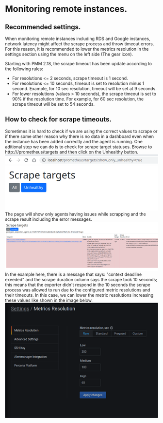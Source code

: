 # Monitoring remote instances.

## Recommended settings.

When monitoring remote instances including RDS and Google instances, network latency might affect the scrape process and throw timeout errors. 
For this reason, it is recommended to lower the metrics resolution in the settings section using the menu on the left side (The gear icon).

Starting with PMM 2.18, the scrape timeout has been update according to the following rules:

- For resolutions <= 2 seconds, scrape timeout is 1 second.
- For resolutions <= 10 seconds, timeout is set to resolution minus 1 second. Example, for 10 sec resolution, timeout will be set at 9 seconds.
- For lower resolutions (values > 10 seconds), the scrape timeout is set to 90% if the resolution time. For example, for 60 sec resolution, the scrape
timeout will be set to 54 seconds.

## How to check for scrape timeouts.

Sometimes it is hard to check if we are using the correct values to scrape or if there some other reason why there is no data in a dashboard even when
the instance has been added correctly and the agent is running.
One aditional step we can do is to check for scrape target statuses. Browse to http://<your-pmm-server-address-here>/prometheus/targets and then click
on the Unhealthy button. 
![!image](../../_images/scrape_targets_01.png)
The page will show only agents having issues while scrapping and the scrape result including the error messages.
![!image](../../_images/scrape_targets_02.png)
In the example here, there is a message that says: "context deadline exeeded" and the scrape duration column says the scrape took 10 seconds; this means
that the exporter didn't respond in the 10 seconds the scrape process was allowed to run due to the configured metric resolutions and their timeouts.
In this case, we can lower the metric resolutions increasing these values like shown in the image below.
![!image](../../_images/scrape_targets_03.png)

